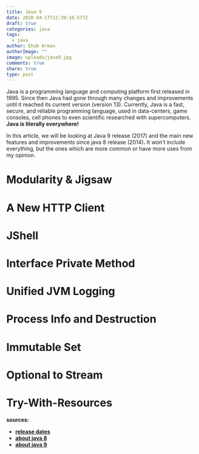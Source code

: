 ```yaml
---
title: Java 9
date: 2020-04-17T12:39:10.577Z
draft: true
categories: java
tags:
  - java
author: Ehab Arman
authorImage: ""
image: uploads/java9.jpg
comments: true
share: true
type: post
---
```

Java is a programming language and computing platform first released in 1995. Since then Java had gone through many changes and improvements until it reached its current version (version 13). Currently, Java is a fast, secure, and reliable programming language, used in data-centers, game consoles, cell phones to even scientific researched with supercomputers. **Java is literally everywhere!**

In this article, we will be looking at Java 9 release (2017) and the main new features and improvements since java 8 release (2014)**.** It won't include everything, but the ones which are more common or have more uses from my opinion.

# Modularity & Jigsaw

# A New HTTP Client

# JShell

# Interface Private Method[](https://www.baeldung.com/new-java-9#3-interface-private-method)

# Unified JVM Logging

# Process Info and Destruction

# Immutable Set

# Optional to Stream

# Try-With-Resources





**sources:** [](https://en.wikipedia.org/wiki/Java_version_history)

* **[release dates](https://en.wikipedia.org/wiki/Java_version_history)**
* **[about java 8](https://docs.oracle.com/javase/8/index.html)**
* **[about java 9](https://docs.oracle.com/javase/9/index.html)**
